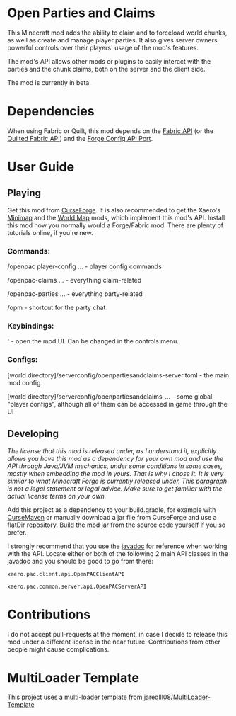 # Open Parties and Claims

This Minecraft mod adds the ability to claim and to forceload world chunks, as well as create and manage player parties. It also gives server 
owners powerful controls over their players' usage of the mod's features.

The mod's API allows other mods or plugins to easily interact with the parties and the chunk claims, both on the server and the client side.

The mod is currently in beta. 

# Dependencies

When using Fabric or Quilt, this mod depends on the [Fabric API](https://www.curseforge.com/minecraft/mc-mods/fabric-api) (or the [Quilted Fabric API](https://www.curseforge.com/minecraft/mc-mods/qsl)) and the [Forge Config API Port](https://www.curseforge.com/minecraft/mc-mods/forge-config-api-port-fabric).

# User Guide

## Playing

Get this mod from [CurseForge](https://www.curseforge.com/minecraft/mc-mods/open-parties-and-claims). 
It is also recommended to get the Xaero's [Minimap](https://www.curseforge.com/minecraft/mc-mods/xaeros-minimap) and 
the [World Map](https://www.curseforge.com/minecraft/mc-mods/xaeros-world-map) mods, which implement this mod's API. 
Install this mod how you normally would a Forge/Fabric mod. There are plenty of tutorials online, if you're new.

### Commands:
/openpac player-config ... - player config commands

/openpac-claims ... - everything claim-related

/openpac-parties ... - everything party-related

/opm - shortcut for the party chat

### Keybindings:
' - open the mod UI. Can be changed in the controls menu.

### Configs:
[world directory]/serverconfig/openpartiesandclaims-server.toml - the main mod config

[world directory]/serverconfig/openpartiesandclaims-... - some global "player configs", although all of them can be accessed in game through the UI

## Developing

_The license that this mod is released under, as I understand it, explicitly allows you have this mod as a dependency for your own mod and 
use the API through Java/JVM mechanics, under some conditions in some cases, mostly when embedding the mod in yours. That is why I chose it. 
It is very similar to what Minecraft Forge is currently released under. This paragraph is not a legal statement or legal advice. Make sure to 
get familiar with the actual license terms on your own._

Add this project as a dependency to your build.gradle, for example with [CurseMaven](https://www.cursemaven.com/) or manually 
download a jar file from CurseForge and use a flatDir repository. 
Build the mod jar from the source code yourself if you so prefer.

I strongly recommend that you use the [javadoc](https://thexaero.github.io/open-parties-and-claims/javadoc) for reference when working with the API. 
Locate either or both of the following 2 main API classes in the javadoc and you should be good to go from there:

`xaero.pac.client.api.OpenPACClientAPI`

`xaero.pac.common.server.api.OpenPACServerAPI`

# Contributions

I do not accept pull-requests at the moment, in case I decide to release this mod under a different license in the near future. 
Contributions from other people might cause complications.

# MultiLoader Template

This project uses a multi-loader template from [jaredlll08/MultiLoader-Template](https://github.com/jaredlll08/MultiLoader-Template)

